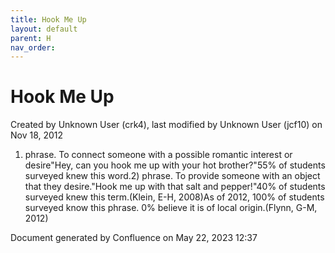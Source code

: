 ```yaml
---
title: Hook Me Up
layout: default
parent: H
nav_order:
---
```


# Hook Me Up

Created by  Unknown User (crk4), last modified by  Unknown User (jcf10) on Nov 18, 2012

1) phrase. To connect someone with a possible romantic interest or desire&quot;Hey, can you hook me up with your hot brother?&quot;55% of students surveyed knew this word.2) phrase. To provide someone with an object that they desire.&quot;Hook me up with that salt and pepper!&quot;40% of students surveyed knew this term.(Klein, E-H, 2008)As of 2012, 100% of students surveyed know this phrase. 0% believe it is of local origin.(Flynn, G-M, 2012)

Document generated by Confluence on May 22, 2023 12:37


